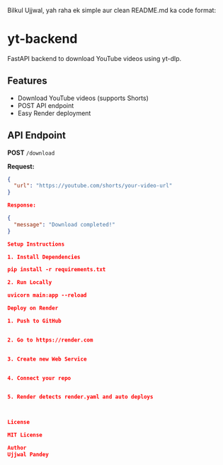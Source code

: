 Bilkul Ujjwal, yah raha ek simple aur clean README.md ka code format:

# yt-backend

FastAPI backend to download YouTube videos using yt-dlp.

## Features

- Download YouTube videos (supports Shorts)
- POST API endpoint
- Easy Render deployment

## API Endpoint

**POST** `/download`

**Request:**
```json
{
  "url": "https://youtube.com/shorts/your-video-url"
}

Response:

{
  "message": "Download completed!"
}

Setup Instructions

1. Install Dependencies

pip install -r requirements.txt

2. Run Locally

uvicorn main:app --reload

Deploy on Render

1. Push to GitHub


2. Go to https://render.com


3. Create new Web Service


4. Connect your repo


5. Render detects render.yaml and auto deploys



License

MIT License

Author
Ujjwal Pandey
